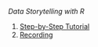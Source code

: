 *Data Storytelling with R*

  1. [Step-by-Step Tutorial](http://commercedataservice.github.io/cda_storytelling_in_r/)
  2. [Recording](https://s3.amazonaws.com/cds-cda/DataStorytell_June2016/Data+Academy++Data+Storytelling+with+R-20160601+1701-1+(1).mp4)

